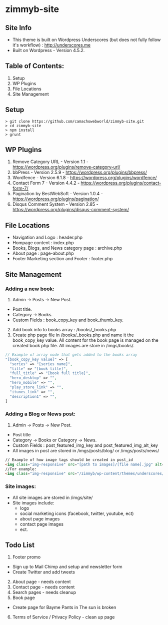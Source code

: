 # zimmyb-site

Site Info
---------------
* This theme is built on Wordpress Underscores (but does not fully follow it's workflow) : http://underscores.me
* Built on Wordpress - Version 4.5.2.

Table of Contents:
---------------
1. Setup
2. WP Plugins
3. File Locations
4. Site Management

Setup
---------------
```
> git clone https://github.com/camachowebworld/zimmyb-site.git
> cd zimmyb-site
> npm install
> grunt
```

WP Plugins
---------------
1. Remove Category URL - Version 1.1 - https://wordpress.org/plugins/remove-category-url/
2. bbPress - Version 2.5.9 - https://wordpress.org/plugins/bbpress/
3. Wordfence - Version 6.1.8 - https://wordpress.org/plugins/wordfence/
4. Contact Form 7 - Version 4.4.2 - https://wordpress.org/plugins/contact-form-7/
5. Pagination by BestWebSoft - Version 1.0.4 - https://wordpress.org/plugins/pagination/
6. Disqus Comment System - Version 2.85 - https://wordpress.org/plugins/disqus-comment-system/

File Locations
---------------
* Navigation and Logo : header.php
* Hompage content : index.php
* Books, Blogs, and News category page : archive.php
* About page : page-about.php
* Footer Marketing section and Footer : footer.php


Site Management
---------------
### Adding a new book:
1. Admin -> Posts -> New Post.
  * Post title.
  * Category -> Books.
  * Custom Fields : book_copy_key and book_thumb_key.
2. Add book info to books array : /books/_books.php
3. Create php page file in /books/_books.php and name it the book_copy_key value. All content for the book page is managed on the created book php file. All images are store in /imgs/books/.
```php
// Example of array node that gets added to the books array
"[book_copy_key value]" => [
  "series" => "[series name]",
  "title" => "[book title]",
  "full_title" => "[book full title]",
  "hero_desktop" => "",
  "hero_mobile" => "",
  "play_store_link" => "",
  "itunes_link" => "",
  "description1" => "",
]
```

### Adding a Blog or News post:
1. Admin -> Posts -> New Post.
  * Post title
  * Category -> Books or Category -> News.
  * Custom Fields : post_featured_img_key and post_featured_img_alt_key
  * All images in post are stored in /imgs/posts/blog/ or /imgs/posts/news/
```html
// Example of how image tags should be created in post_id
<img class="img-responsive" src="[path to images]/[file name].jpg" alt="[give description of image]" />
//For example:
<img class="img-responsive" src="/zimmyb/wp-content/themes/underscores/imgs/posts/blog/blog_post_3.jpg" alt="Blog post 3 image of lion" />
```

### Site images:
* All site images are stored in /imgs/site/
* Site images include:
  * logo
  * social marketing icons (facebook, twitter, youtube, ect)
  * about page images
  * contact page images
  * ect.

Todo List
---------------
1. Footer promo
  * Sign up to Mail Chimp and setup and newsletter form
  * Create Twitter and add tweets
2. About page - needs content
3. Contact page - needs content
4. Search pages - needs cleanup
5. Book page
  * Create page for Bayme Pants in The sun is broken
6. Terms of Service / Privacy Policy - clean up page
